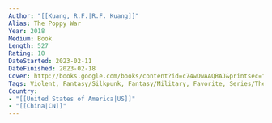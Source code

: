 ```yaml
---
Author: "[[Kuang, R.F.|R.F. Kuang]]"
Alias: The Poppy War
Year: 2018
Medium: Book
Length: 527
Rating: 10
DateStarted: 2023-02-11
DateFinished: 2023-02-18
Cover: http://books.google.com/books/content?id=c74wDwAAQBAJ&printsec=frontcover&img=1&zoom=1&edge=curl&source=gbs_api
Tags: Violent, Fantasy/Silkpunk, Fantasy/Military, Favorite, Series/ThePoppyWar 
Country: 
- "[[United States of America|US]]"
- "[[China|CN]]"
---
```


